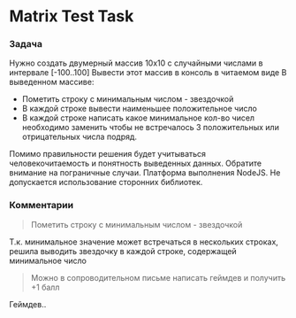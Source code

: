 # Matrix Test Task

### Задача 

Нужно создать двумерный массив 10х10 с случайными числами в интервале [-100..100]
Вывести этот массив в консоль в читаемом виде
В выведенном массиве:
- Пометить строку с минимальным числом - звездочкой
- В каждой строке вывести наименьшее положительное число
- В каждой строке написать какое минимальное кол-во чисел необходимо заменить чтобы не встречалось 3 положительных или отрицательных числа подряд.

Помимо правильности решения будет учитываться человекочитаемость и понятность выведенных данных. Обратите внимание на пограничные случаи.
Платформа выполнения NodeJS. Не допускается использование сторонних библиотек.


### Комментарии

> Пометить строку с минимальным числом - звездочкой

Т.к. минимальное значение может встречаться в нескольких строках, решила выводить звездочку в каждой строке, содержащей минимальное число

> Можно в сопроводительном письме написать геймдев и получить +1 балл

Геймдев..

